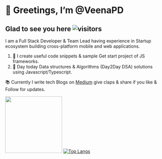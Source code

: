 # 👋 Greetings, I’m @VeenaPD

## Glad to see you here ![visitors](https://visitor-badge.glitch.me/badge?page_id=${VeenaPD}.${VeenaPD.id})

I am a Full Stack Developer & Team Lead having experience in Startup ecosystem building cross-platform mobile and web applications.

1. :scroll: I create useful code snippets & sample Get start project of JS frameworks.
2. 💞️ Day today Data structures & Algorithms (Day2Day DSA) solutions using Javascript/Typescript.

:books: Currently I write tech Blogs on [Medium](https://medium.com/@veenapd) give claps & share if you like & Follow for updates.


<img height="180em" src="https://github-readme-stats.vercel.app/api?username=VeenaPD&show_icons=true&hide_border=true&&count_private=false&include_all_commits=true" />  [![Top Langs](https://github-readme-stats.vercel.app/api/top-langs/?username=VeenaPD&layout=compact)](https://github.com/VeenaPD/github-readme-stats)


